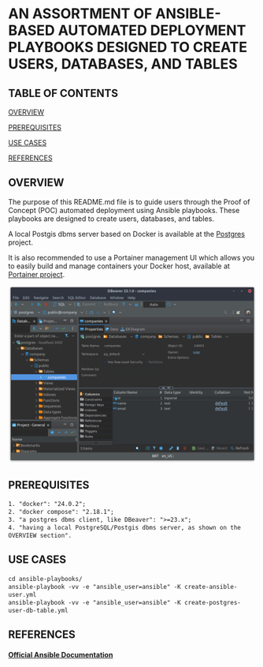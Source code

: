 # AN ASSORTMENT OF ANSIBLE-BASED AUTOMATED DEPLOYMENT PLAYBOOKS DESIGNED TO CREATE USERS, DATABASES, AND TABLES

## TABLE OF CONTENTS

[OVERVIEW](#overview)

[PREREQUISITES](#prerequisites)

[USE CASES](#use-cases)

[REFERENCES](#references)

## OVERVIEW

The purpose of this README.md file is to guide users through the Proof of Concept (POC) automated deployment using Ansible playbooks. These playbooks are designed to create users, databases, and tables.

A local Postgis dbms server based on Docker is available at the [Postgres](https://github.com/rubenschagas/postgres) project.

It is also recommended to use a Portainer management UI which allows you to easily build and manage containers your Docker host, available at [Portainer project](https://github.com/rubenschagas/portainer).

![](./assets/readMeMd/dbeaver1.png)

## PREREQUISITES

```
1. "docker": "24.0.2";
2. "docker compose": "2.18.1";
3. "a postgres dbms client, like DBeaver": ">=23.x";
4. "having a local PostgreSQL/Postgis dbms server, as shown on the OVERVIEW section".
```

## USE CASES

```
cd ansible-playbooks/
ansible-playbook -vv -e "ansible_user=ansible" -K create-ansible-user.yml
ansible-playbook -vv -e "ansible_user=ansible" -K create-postgres-user-db-table.yml
```

## REFERENCES

#### [Official Ansible Documentation](https://docs.ansible.com/ansible/2.9/index.html)